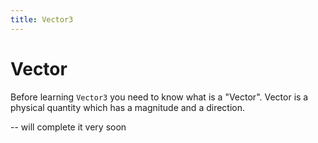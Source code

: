 ```yaml
---
title: Vector3
---
```


# Vector
Before learning `Vector3` you need to know what is a "Vector". Vector is a physical quantity which has a magnitude and a direction. 

-- will complete it very soon